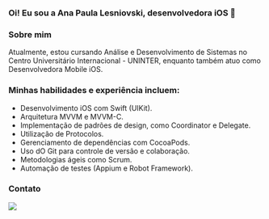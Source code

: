 ### Oi! Eu sou a Ana Paula Lesniovski, desenvolvedora iOS 

### Sobre mim
Atualmente, estou cursando Análise e Desenvolvimento de Sistemas no Centro Universitário Internacional - UNINTER, enquanto também atuo como Desenvolvedora Mobile iOS.

### Minhas habilidades e experiência incluem:

- Desenvolvimento iOS com Swift (UIKit).
- Arquitetura MVVM e MVVM-C.
- Implementação de padrões de design, como Coordinator e Delegate.
- Utilização de Protocolos.
- Gerenciamento de dependências com CocoaPods.
- Uso dO Git para controle de versão e colaboração.
- Metodologias ágeis como Scrum.
- Automação de testes (Appium e Robot Framework).

 ### Contato 
<a href="https://www.linkedin.com/in/anapaulalesniovskidossantos" target="_blank"><img loading="lazy" src="https://img.shields.io/badge/-LinkedIn-%230077B5?style=for-the-badge&logo=linkedin&logoColor=white" target="_blank"></a>   
</div>


